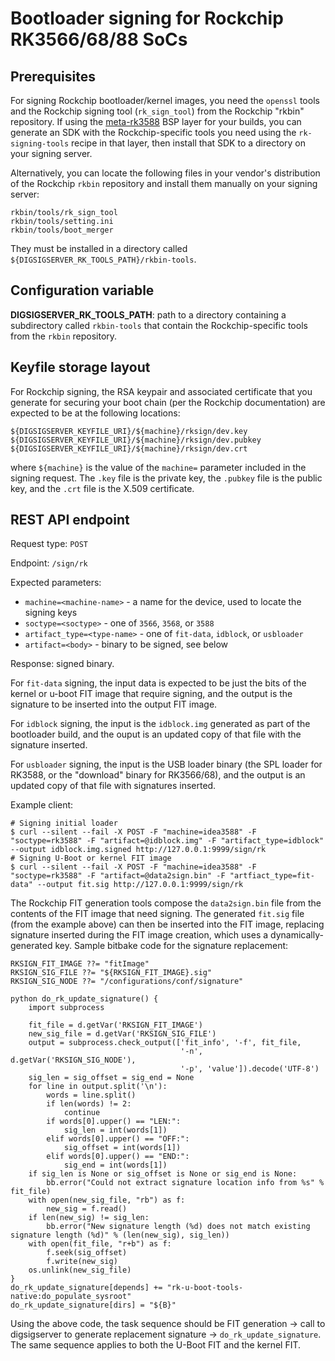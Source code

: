 # Bootloader signing for Rockchip RK3566/68/88 SoCs

## Prerequisites
For signing Rockchip bootloader/kernel images, you need the `openssl` tools
and the Rockchip signing tool (`rk_sign_tool`) from the Rockchip "rkbin"
repository.  If using the [meta-rk3588](https://github.com/madisongh/meta-rk3588)
BSP layer for your builds, you can generate an SDK with the Rockchip-specific
tools you need using the `rk-signing-tools` recipe in that layer, then install
that SDK to a directory on your signing server.

Alternatively, you can locate the following files in your vendor's distribution
of the Rockchip `rkbin` repository and install them manually on your signing
server:

    rkbin/tools/rk_sign_tool
    rkbin/tools/setting.ini
    rkbin/tools/boot_merger

They must be installed in a directory called `${DIGSIGSERVER_RK_TOOLS_PATH}/rkbin-tools`.

## Configuration variable
**DIGSIGSERVER_RK_TOOLS_PATH**: path to a directory containing a subdirectory
called `rkbin-tools` that contain the Rockchip-specific tools from the `rkbin`
repository.

## Keyfile storage layout
For Rockchip signing, the RSA keypair and associated certificate that you generate
for securing your boot chain (per the Rockchip documentation) are expected to be
at the following locations:

    ${DIGSIGSERVER_KEYFILE_URI}/${machine}/rksign/dev.key
    ${DIGSIGSERVER_KEYFILE_URI}/${machine}/rksign/dev.pubkey
    ${DIGSIGSERVER_KEYFILE_URI}/${machine}/rksign/dev.crt

where `${machine}` is the value of the `machine=` parameter included in the signing request.
The `.key` file is the private key, the `.pubkey` file is the public key, and the `.crt`
file is the X.509 certificate.

## REST API endpoint

Request type: `POST`

Endpoint: `/sign/rk`

Expected parameters:
* `machine=<machine-name>` - a name for the device, used to locate the signing keys
* `soctype=<soctype>` - one of `3566`, `3568`, or `3588`
* `artifact_type=<type-name>` - one of `fit-data`, `idblock`, or `usbloader`
* `artifact=<body>` - binary to be signed, see below

Response: signed binary.

For `fit-data` signing, the input data is expected to be just the
bits of the kernel or u-boot FIT image that require signing, and the output is
the signature to be inserted into the output FIT image.

For `idblock` signing, the input is the `idblock.img` generated as part of the
bootloader build, and the ouput is an updated copy of that file with the signature
inserted.

For `usbloader` signing, the input is the USB loader binary (the SPL loader for RK3588,
or the "download" binary for RK3566/68), and the output is an updated copy of that
file with signatures inserted.

Example client:

    # Signing initial loader
    $ curl --silent --fail -X POST -F "machine=idea3588" -F "soctype=rk3588" -F "artifact=@idblock.img" -F "artifact_type=idblock" --output idblock.img.signed http://127.0.0.1:9999/sign/rk
	# Signing U-Boot or kernel FIT image
	$ curl --silent --fail -X POST -F "machine=idea3588" -F "soctype=rk3588" -F "artifact=@data2sign.bin" -F "artfiact_type=fit-data" --output fit.sig http://127.0.0.1:9999/sign/rk

The Rockchip FIT generation tools compose the `data2sign.bin` file from the contents of the FIT image that need signing. The generated `fit.sig` file (from the example above) can then be inserted into the FIT image, replacing signature inserted during the FIT image creation, which uses a dynamically-generated key.  Sample bitbake code for the signature replacement:

    RKSIGN_FIT_IMAGE ??= "fitImage"
    RKSIGN_SIG_FILE ??= "${RKSIGN_FIT_IMAGE}.sig"
    RKSIGN_SIG_NODE ??= "/configurations/conf/signature"

    python do_rk_update_signature() {
        import subprocess

        fit_file = d.getVar('RKSIGN_FIT_IMAGE')
        new_sig_file = d.getVar('RKSIGN_SIG_FILE')
        output = subprocess.check_output(['fit_info', '-f', fit_file,
                                          '-n', d.getVar('RKSIGN_SIG_NODE'),
                                          '-p', 'value']).decode('UTF-8')
        sig_len = sig_offset = sig_end = None
        for line in output.split('\n'):
            words = line.split()
            if len(words) != 2:
                continue
            if words[0].upper() == "LEN:":
                sig_len = int(words[1])
            elif words[0].upper() == "OFF:":
                sig_offset = int(words[1])
            elif words[0].upper() == "END:":
                sig_end = int(words[1])
        if sig_len is None or sig_offset is None or sig_end is None:
            bb.error("Could not extract signature location info from %s" % fit_file)
        with open(new_sig_file, "rb") as f:
            new_sig = f.read()
        if len(new_sig) != sig_len:
            bb.error("New signature length (%d) does not match existing signature length (%d)" % (len(new_sig), sig_len))
        with open(fit_file, "r+b") as f:
            f.seek(sig_offset)
            f.write(new_sig)
        os.unlink(new_sig_file)
    }
    do_rk_update_signature[depends] += "rk-u-boot-tools-native:do_populate_sysroot"
    do_rk_update_signature[dirs] = "${B}"

Using the above code, the task sequence should be FIT generation -> call to digsigserver to generate replacement signature -> `do_rk_update_signature`.  The same sequence
applies to both the U-Boot FIT and the kernel FIT.
